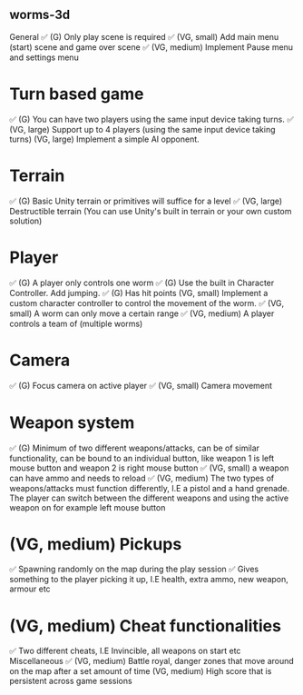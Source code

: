 ## worms-3d

General
✅ (G) Only play scene is required
✅ (VG, small) Add main menu (start) scene and game over scene
✅ (VG, medium) Implement Pause menu and settings menu

# Turn based game
✅ (G) You can have two players using the same input device taking turns.
✅ (VG, large) Support up to 4 players (using the same input device taking turns)
(VG, large) Implement a simple AI opponent.

# Terrain
✅ (G) Basic Unity terrain or primitives will suffice for a level
✅ (VG, large) Destructible terrain (You can use Unity's built in terrain or your own custom solution)

# Player
✅ (G) A player only controls one worm
✅ (G) Use the built in Character Controller. Add jumping.
✅ (G) Has hit points
(VG, small) Implement a custom character controller to control the movement of the worm.
✅ (VG, small) A worm can only move a certain range
✅ (VG, medium) A player controls a team of (multiple worms)

# Camera
✅ (G) Focus camera on active player
✅ (VG, small) Camera movement

# Weapon system
✅ (G) Minimum of two different weapons/attacks, can be of similar functionality, can be bound to an individual button, like weapon 1 is left mouse button and weapon 2 is right mouse button
✅ (VG, small) a weapon can have ammo and needs to reload
✅ (VG, medium) The two types of weapons/attacks must function differently, I.E a pistol and a hand grenade. The player can switch between the different weapons and using the active weapon on for example left mouse button

# (VG, medium) Pickups
✅ Spawning randomly on the map during the play session
✅ Gives something to the player picking it up, I.E health, extra ammo, new weapon, armour etc

# (VG, medium) Cheat functionalities
✅ Two different cheats, I.E Invincible, all weapons on start etc
Miscellaneous
✅ (VG, medium) Battle royal, danger zones that move around on the map after a set amount of time
(VG, medium) High score that is persistent across game sessions

